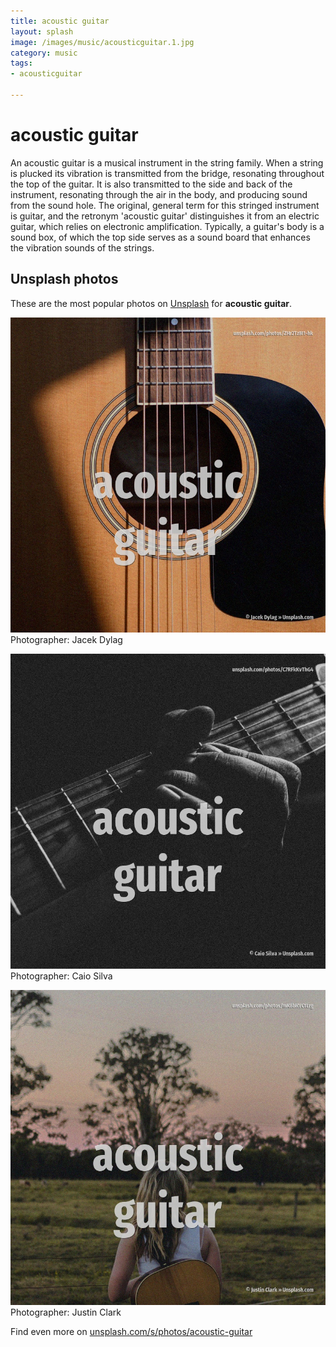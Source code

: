 ```yaml
---
title: acoustic guitar
layout: splash
image: /images/music/acousticguitar.1.jpg
category: music
tags:
- acousticguitar

---
```

# acoustic guitar

An acoustic guitar is a musical instrument in the string family. When a string is plucked its vibration is transmitted from the bridge, resonating throughout the  top of the guitar. It is also transmitted to the side and back of the instrument, resonating through the air in the  body, and producing sound from the sound hole. The original, general term for this stringed instrument is guitar, and the retronym 'acoustic  guitar' distinguishes it from an electric guitar, which relies on electronic amplification. Typically, a guitar's body is a sound box, of which the top side serves as a sound board that  enhances the vibration sounds of the strings. 

 
## Unsplash photos
These are the most popular photos on [Unsplash](https://unsplash.com) for **acoustic guitar**.
 
![acoustic guitar](/images/music/acousticguitar.1.jpg)
Photographer:  Jacek Dylag
 
![acoustic guitar](/images/music/acousticguitar.2.jpg)
Photographer:  Caio Silva
 
![acoustic guitar](/images/music/acousticguitar.3.jpg)
Photographer:  Justin Clark
 
Find even more on [unsplash.com/s/photos/acoustic-guitar](https://unsplash.com/s/photos/acoustic-guitar)
 
